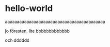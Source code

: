 # hello-world

aaaaaaaaaaaaaaaaaaaaaaaaaaaaaaaaaaaaaaaaaa

jo föresten, lite bbbbbbbbbbbbb

och dddddd
